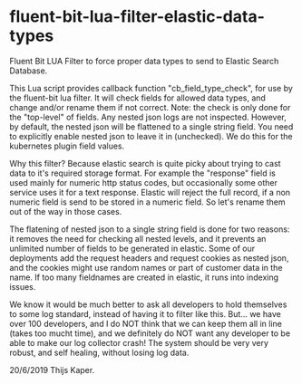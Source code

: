 # fluent-bit-lua-filter-elastic-data-types

Fluent Bit LUA Filter to force proper data types to send to Elastic Search Database.

This Lua script provides callback function "cb_field_type_check", for use by the fluent-bit lua filter.
It will check fields for allowed data types, and change and/or rename them if not correct.
Note: the check is only done for the "top-level" of fields. Any nested json logs are not inspected.
However, by default, the nested json will be flattened to a single string field. You need to explicitly
enable nested json to leave it in (unchecked). We do this for the kubernetes plugin field values.

Why this filter? Because elastic search is quite picky about trying to cast data to it's required storage format.
For example the "response" field is used mainly for numeric http status codes, but occasionally some other
service uses it for a text response. Elastic will reject the full record, if a non numeric field is send to
be stored in a numeric field. So let's rename them out of the way in those cases.

The flatening of nested json to a single string field is done for two reasons: it removes the need for checking
all nested levels, and it prevents an unlimited number of fields to be generated in elastic. Some of our
deployments add the request headers and request cookies as nested json, and the cookies might use random names
or part of customer data in the name. If too many fieldnames are created in elastic, it runs into indexing issues.

We know it would be much better to ask all developers to hold themselves to some log standard, instead
of having it to filter like this. But... we have over 100 developers, and I do NOT think that we can keep them
all in line (takes too mucht time), and we definitely do NOT want any developer to be able to make our
log collector crash! The system should be very very robust, and self healing, without losing log data.

20/6/2019 Thijs Kaper.

